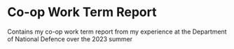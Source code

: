 # Co-op Work Term Report
Contains my co-op work term report from my experience at the Department of National Defence over the 2023 summer
